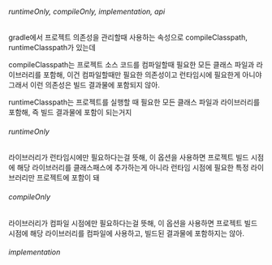 ###### runtimeOnly, compileOnly, implementation, api

gradle에서 프로젝트 의존성을 관리할때 사용하는 속성으로 compileClasspath, runtimeClasspath가 있는데

compileClasspath는 프로젝트 소스 코드를 컴파일할때 필요한 모든 클래스 파일과 라이브러리를 포함해, 이건 컴파일할때만 필요한 의존성이고 런타임시에 필요한게 아니야 그래서 이런 의존성은 빌드 결과물에 포함되지 않아.

runtimeClasspath는 프로젝트를 실행할 때 필요한 모든 클래스 파일과 라이브러리를 포함해, 즉 빌드 결과물에 포함이 되는거지

###### runtimeOnly
라이브러리가 런타임시에만 필요하다는걸 뜻해, 이 옵션을 사용하면 프로젝트 빌드 시점에 해당 라이브러리를 클래스패스에 추가하는게 아니라 런타임 시점에 필요한 특정 라이브러리만 프로젝트에 포함이 돼

###### compileOnly
라이브러리가 컴파일 시점에만 필요하다는걸 뜻해, 이 옵션을 사용하면 프로젝트 빌드 시점에 해당 라이브러리를 컴파일에 사용하고, 빌드된 결과물에 포함하지는 않아. 

###### implementation
